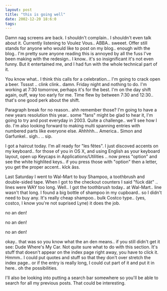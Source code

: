 ```yaml
---
layout: post
title: "this is going well"
date: 2002-12-20 18:6:0
tags: 
---
```


Damn nag screens are back. I shouldn't complain.. I shouldn't even talk about it. Currently listening to Voulez Vous.. ABBA.. sweeet. Offer still stands for anyone who would like to post on my blog.. enough with the blog.. I'm pretty sure anyone reading this is annoyed by all the fuss I've been making with the redesign.. I know.. it's so insignificant it's not even funny. But it entertained me, and I had fun with the whole technical part of it.





You know what.. I think this calls for a celebration... I'm going to crack open a beer. Tsssst .. clink clink.. damn. Friday night and nothing to do. I'm working at 7:30 tomorrow, perhaps it's for the best. I'm on the day shift again, ouff, way too early for me. Time flew by between 7:30 and 12:30.. that's one good perk about the shift.





Paragraph break for no reason.. ahh remember those? I'm going to have a new years resolution this year.. some "fans" might be glad to hear it, I'm going to try and post everyday in 2003. Quite a challenge.. we'll see how I do. I'm also looking forward to making multi spanning entries with numbered parts like everyone else. Ahhhhh... America.. Simon and Garfunkel.. sigh.. .. sip.





I got a haircut today. I'm all ready for "les fêtes". I just discoved accents on my keyboard.. for those of you in OS X, and using English as your keyboard layout, open up Keycaps in Applications/Utilities .. now press "option" and see the white highlited keys.. if you press those with "option" then a letter, you get the proper accent.. kîck ãss.





Last Saturday I went to Wal-Mart to buy Shampoo, a toothbrush and double-sided tape. When I got to the checkout counters I said "fùck dät" .. lines were WAY too long. Well.. I got the toothbrush today.. at Wal-Mart.. line wasn't that long. I found a big bottle of shampoo in my cupboard.. so I didn't need to buy any. It's really cheap shampoo.. bulk Costco type.. (yes, costco, I know you're not suprised Lyne) it does the job.






no an den!




no an den!




no an den!




okay.. that was so you know what the an den means.. if you still didn't get it see: Dude Where's My Car. Not quite sure what to do with this section. It's stuff that doesn't appear on the index page right away, you have to click it. Hmmm.. I could put quotes and stuff so that they don't over stretch the index page.. or if the entry is really long, I could cut part of it and put it in here.. oh the possibilities.




I'll also be looking into putting a search bar somewhere so you'll be able to search for all my previous posts. That could be interesting.


